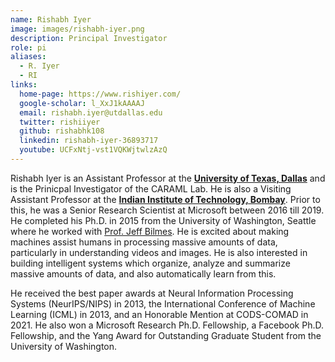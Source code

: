 ```yaml
---
name: Rishabh Iyer
image: images/rishabh-iyer.png
description: Principal Investigator
role: pi
aliases:
  - R. Iyer
  - RI
links:
  home-page: https://www.rishiyer.com/ 
  google-scholar: l_XxJ1kAAAAJ
  email: rishabh.iyer@utdallas.edu
  twitter: rishiiyer
  github: rishabhk108
  linkedin: rishabh-iyer-36893717
  youtube: UCFxNtj-vst1VQKWjtwlzAzQ
---
```


Rishabh Iyer is an Assistant Professor at the [**University of Texas, Dallas**](https://www.google.com/url?q=https%3A%2F%2Fcs.utdallas.edu%2F&sa=D&sntz=1&usg=AFQjCNHDJNsyPLy1TmM2tokCWRwRzAtBLA) and is the Prinicpal Investigator of the CARAML Lab. He is also a Visiting Assistant Professor at the [**Indian Institute of Technology, Bombay**](https://www.google.com/url?q=https%3A%2F%2Fwww.cse.iitb.ac.in%2F&sa=D&sntz=1&usg=AFQjCNGRtWZmr7_Z2_bFgAKbFA2c39LRoQ). Prior to this, he was a Senior Research Scientist at Microsoft between 2016 till 2019. He completed his Ph.D. in 2015 from the University of Washington, Seattle where he worked with [Prof. Jeff Bilmes](https://people.ece.uw.edu/bilmes/p/pgs/index.html). He is excited about making machines assist humans in processing massive amounts of data, particularly in understanding videos and images. He is also interested in building intelligent systems which organize, analyze and summarize massive amounts of data, and also automatically learn from this. 

He received the best paper awards at Neural Information Processing Systems (NeurIPS/NIPS) in 2013, the International Conference of Machine Learning (ICML) in 2013, and an Honorable Mention at CODS-COMAD in 2021. He also won a Microsoft Research Ph.D. Fellowship, a Facebook Ph.D. Fellowship, and the Yang Award for Outstanding Graduate Student from the University of Washington.

